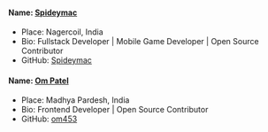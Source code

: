 #### Name: [Spideymac](https://github.com/spideymac)

- Place: Nagercoil, India
- Bio: Fullstack Developer | Mobile Game Developer | Open Source Contributor 
- GitHub: [Spideymac](https://github.com/spideymac)

#### Name: [Om Patel](https://github.com/om453)

- Place: Madhya Pardesh, India
- Bio: Frontend Developer | Open Source Contributor 
- GitHub: [om453](https://github.com/om453)